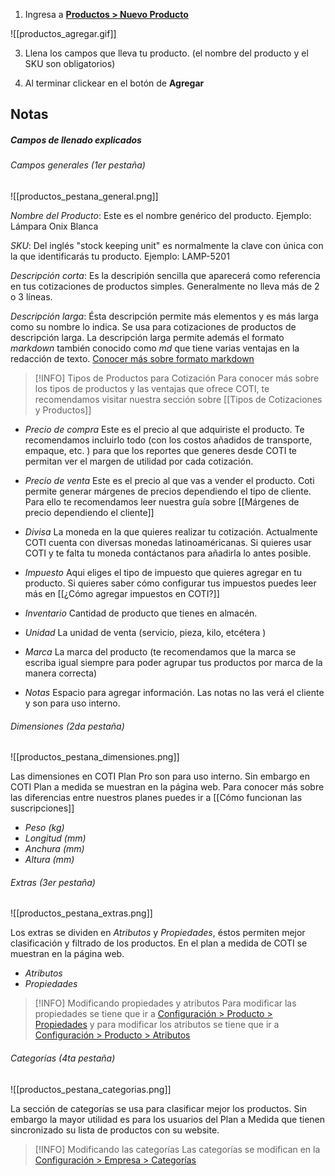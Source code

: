 
1. Ingresa a **[Productos > Nuevo Producto ](https://app.coti.mx/productos/agregar/)**

![[productos_agregar.gif]]

3. Llena los campos que lleva tu producto. (el nombre del producto y el SKU son obligatorios)

4. Al terminar clickear en el botón de **Agregar** 

## Notas

##### Campos de llenado explicados

###### Campos generales (1er pestaña)

![[productos_pestana_general.png]]

*Nombre del Producto*: Este es el nombre genérico del producto. Ejemplo: Lámpara Onix Blanca

*SKU*: Del inglés "stock keeping unit" es normalmente la clave con única con la que identificarás tu producto. Ejemplo: LAMP-5201

*Descripción corta*: Es la descripión sencilla que aparecerá como referencia en tus cotizaciones de productos simples. Generalmente no lleva más de 2 o 3 líneas.

*Descripción larga*: Ésta descripción permite más elementos y es más larga como su nombre lo indica. Se usa para cotizaciones de productos de descripción larga. La descripción larga permite además el formato *markdown* también conocido como *md* que tiene varias ventajas en la redacción de texto. [Conocer más sobre formato markdown](https://programminghistorian.org/es/lecciones/introduccion-a-markdown) 


> [!INFO] Tipos de Productos para Cotización
> Para conocer más sobre los tipos de productos y las ventajas que ofrece COTI, te recomendamos visitar nuestra sección sobre [[Tipos de Cotizaciones y Productos]] 

- *Precio de compra* Este es el precio al que adquiriste el producto. Te recomendamos incluirlo todo (con los costos añadidos de transporte, empaque, etc. ) para que los reportes que generes desde COTI te permitan ver el margen de utilidad por cada cotización. 

- *Precio de venta* Este es el precio al que vas a vender el producto. Coti permite generar márgenes de precios dependiendo el tipo de cliente. Para ello te recomendamos leer nuestra guía sobre [[Márgenes de precio dependiendo el cliente]] 

- *Divisa* La moneda en la que quieres realizar tu cotización. Actualmente COTI cuenta con diversas monedas latinoaméricanas. Si quieres usar COTI y te falta tu moneda contáctanos para añadirla lo antes posible.

- *Impuesto* Aqui eliges el tipo de impuesto que quieres agregar en tu producto. Si quieres saber cómo configurar tus impuestos puedes leer más en [[¿Cómo agregar impuestos en COTI?]]

- *Inventario* Cantidad de producto que tienes en almacén. 

- *Unidad* La unidad de venta (servicio, pieza, kilo, etcétera )

- *Marca* La marca del producto (te recomendamos que la marca se escriba igual siempre para poder agrupar tus productos por marca de la manera correcta) 

- *Notas* Espacio para agregar información. Las notas no las verá el cliente y son para uso interno. 

###### Dimensiones (2da pestaña)

![[productos_pestana_dimensiones.png]]

Las dimensiones en COTI Plan Pro son para uso interno. Sin embargo en COTI Plan a medida se muestran en la página web. Para conocer más sobre las diferencias entre nuestros planes puedes ir a [[Cómo funcionan las suscripciones]]

- *Peso (kg)*
- *Longitud (mm)*
- *Anchura (mm)*
- *Altura (mm)*

###### Extras (3er pestaña)

![[productos_pestana_extras.png]]

Los extras se dividen en *Atributos* y *Propiedades*, éstos permiten mejor clasificación y filtrado de los productos. En el plan a medida de COTI se muestran en la página web. 

- *Atributos*
- *Propiedades* 


> [!INFO] Modificando propiedades y atributos
> Para modificar las propiedades se tiene que ir a [Configuración > Producto > Propiedades](https://app.coti.mx/settings/property/) y para modificar los atributos se tiene que ir a [Configuración > Producto > Atributos](https://app.coti.mx/settings/property/) 

###### Categorías (4ta pestaña)

![[productos_pestana_categorias.png]]

La sección de categorías se usa para clasificar mejor los productos. Sin embargo la mayor utilidad es para los usuarios del Plan a Medida que tienen sincronizado su lista de productos con su website. 


> [!INFO] Modificando las categorías
> Las categorías se modifican en la [Configuración > Empresa > Categorías ](https://app.coti.mx/categoria/) 



